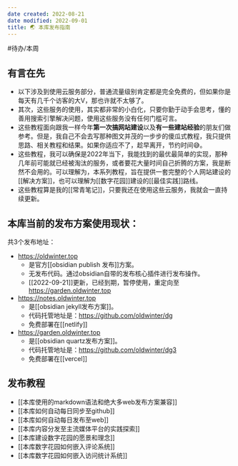 ```yaml
---
date created: 2022-08-21
date modified: 2022-09-01
title: 🌏 本库发布指南
---
```


#待办/本周

## 有言在先

- 以下涉及到使用云服务部分，普通流量级别肯定都是完全免费的，但如果你是每天有几千个访客的大V，那也许就不太够了。
- 其次，这些服务的使用，其实都非常的小白化，只要你勤于动手会思考，懂的善用搜索引擎解决问题，使用这些服务没有任何门槛可言。
- 这些教程面向跟我一样今年**第一次搞网站建设**以及**有一些建站经验**的朋友们做参考。但是，我自己不会去写那种图文并茂的一步步的傻瓜式教程，我只提供思路、相关教程和结果。如果你适应不了，趁早离开，节约时间😅。
- 这些教程，我可以确保是2022年当下，我能找到的最优最简单的实现，那种几年前可能就已经被淘汰的服务，或者要花大量时间自己折腾的方案，我是断然不会用的。可以理解为，本系列教程，旨在提供一套完整的个人网站建设的[[解决方案]]，也可以理解为[[数字花园]]建设的[[最佳实践]]路线。
- 这些教程算是我的[[常青笔记]]，只要我还在使用这些云服务，我就会一直持续更新。

## 本库当前的发布方案使用现状：

共3个发布地址：

- https://oldwinter.top
	- 是官方[[obsidian publish 发布]]方案。
	- 无发布代码。通过obsidian自带的发布核心插件进行发布操作。
	- [[2022-09-21]]更新，已经到期，暂停使用，重定向至 https://garden.oldwinter.top
- https://notes.oldwinter.top
	- 是[[obsidian jekyll发布方案]]。
	- 代码托管地址是：https://github.com/oldwinter/dg
	- 免费部署在[[netlify]]
- https://garden.oldwinter.top
	- 是[[obsidian quartz发布方案]]。
	- 代码托管地址是：https://github.com/oldwinter/dg3
	- 免费部署在[[vercel]]

## 发布教程
- [[本库使用的markdown语法和绝大多web发布方案兼容]]
- [[本库如何自动每日同步至github]]
- [[本库如何自动每日发布至web]]
- [[本库内容分发至主流媒体平台的实践探索]]
- [[本库建设数字花园的愿景和理念]]
- [[本库数字花园如何嵌入评论系统]]
- [[本库数字花园如何嵌入访问统计系统]]
